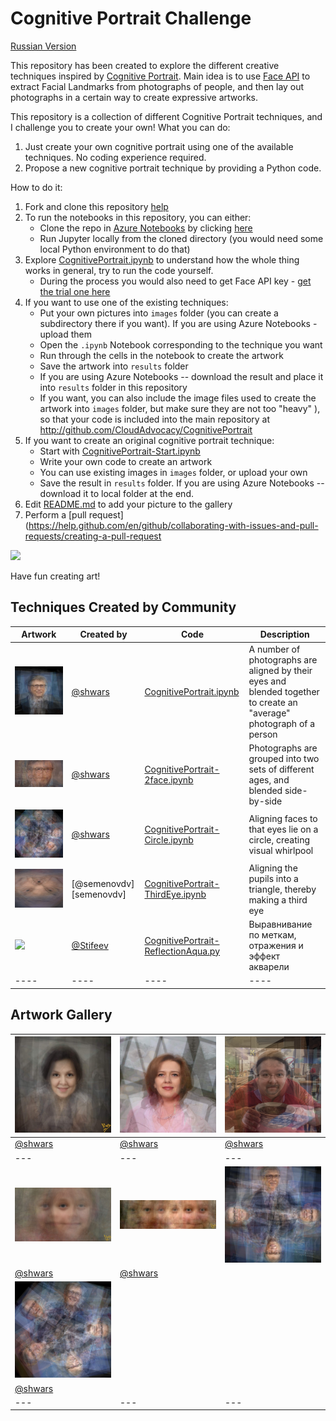 # Cognitive Portrait Challenge

[Russian Version](README_RUS.md)

This repository has been created to explore the different creative techniques inspired by [Cognitive Portrait](http://aka.ms/cognitiveportrait). Main idea is to use [Face API][FaceAPI] to extract Facial Landmarks from photographs of people, and then lay out photographs in a certain way to create expressive artworks.

This repository is a collection of different Cognitive Portrait techniques, and I challenge you to create your own! What you can do:

1. Just create your own cognitive portrait using one of the available techniques. No coding experience required.
2. Propose a new cognitive portrait technique by providing a Python code.   

How to do it:

1. Fork and clone this repository [help](https://help.github.com/en/github/getting-started-with-github/fork-a-repo)
2. To run the notebooks in this repository, you can either:
   - Clone the repo in [Azure Notebooks](http://aka.ms/whyaznb) by clicking [here][CloneAzNb]
   - Run Jupyter locally from the cloned directory (you would need some local Python environment to do that)
3. Explore [CognitivePortrait.ipynb](CognitivePortrait.ipynb) to understand how the whole thing works in general, try to run the code yourself.
   - During the process you would also need to get Face API key - [get the trial one here][FaceAPITrial]
4. If you want to use one of the existing techniques:
   - Put your own pictures into `images` folder (you can create a subdirectory there if you want). If you are using Azure Notebooks - upload them
   - Open the `.ipynb` Notebook corresponding to the technique you want
   - Run through the cells in the notebook to create the artwork
   - Save the artwork into `results` folder
   - If you are using Azure Notebooks -- download the result and place it into `results` folder in this repository
   - If you want, you can also include the image files used to create the artwork into `images` folder, but make sure they are not too "heavy"
     ), so that your code is included into the main repository at http://github.com/CloudAdvocacy/CognitivePortrait
5. If you want to create an original cognitive portrait technique:
   - Start with [CognitivePortrait-Start.ipynb](CognitivePortrait-Start.ipynb)
   - Write your own code to create an artwork
   - You can use existing images in `images` folder, or upload your own
   - Save the result in `results` folder. If you are using Azure Notebooks -- download it to local folder at the end.
6. Edit [README.md](README.md) to add your picture to the gallery
7. Perform a [pull request](https://help.github.com/en/github/collaborating-with-issues-and-pull-requests/creating-a-pull-request

<a href="https://notebooks.azure.com/import/gh/CloudAdvocacy/CognitivePortrait"><img src="https://notebooks.azure.com/launch.png" /></a>

Have fun creating art!

## Techniques Created by Community

| Artwork                                                      | Created by              | Code                                                         | Description                                                  |
| ------------------------------------------------------------ | ----------------------- | ------------------------------------------------------------ | ------------------------------------------------------------ |
| ![People Blending](results/gates.jpg)                        | [@shwars][shwars]       | [CognitivePortrait.ipynb](CognitivePortrait.ipynb)           | A number of photographs are aligned by their eyes and blended together to create an "average" photograph of a person |
| ![2Face](results/gates_2face.jpg)                            | [@shwars][shwars]       | [CognitivePortrait-2face.ipynb](CognitivePortrait-2face.ipynb) | Photographs are grouped into two sets of different ages, and blended side-by-side |
| ![FaceCircle](results/gates_circ.jpg)                        | [@shwars][shwars]       | [CognitivePortrait-Circle.ipynb](CognitivePortrait-Circle.ipynb) | Aligning faces to that eyes lie on a circle, creating visual whirlpool |
| ![OPEN YOUR THIRD EYE](results/gates_third_eye.jpg)          | [@semenovdv][semenovdv] | [CognitivePortrait-ThirdEye.ipynb](CognitivePortrait-ThirdEye.ipynb) | Aligning the pupils into a triangle, thereby making a third eye |
| ![](http://images.vfl.ru/ii/1591126842/c1b0a9bd/30701087.jpg) | [@Stifeev](Stifeev)     | [CognitivePortrait-ReflectionAqua.py](CognitivePortrait-ReflectionAqua.py) | Выравнивание по меткам, отражения и эффект акварели          |
| ----                                                         | ----                    | ----                                                         | ----                                                         |

## Artwork Gallery

| <img src="results/olgaza.jpg" width="300"/>  | <img src="results/irari.jpg" width="300"/> | <img src="results/PhoBoGuy.png" width="300"/>  |
| -------------------------------------------- | ------------------------------------------ | ---------------------------------------------- |
| [@shwars][shwars]                            | [@shwars][shwars]                          | [@shwars][shwars]                              |
| ---                                          | ---                                        | ---                                            |
| <img src="results/Age1.jpg" width="300"/>    | <img src="results/Ages2.jpg" width="300"/> | <img src="results/gates_sqr.jpg" width="300"/> |
| [@shwars][shwars]                            | [@shwars][shwars]                          |                                                |
| <img src="results/gates_5.jpg" width="300"/> |                                            |                                                |
| [@shwars][shwars]                            |                                            |                                                |
| ---                                          | ---                                        | ---                                            |

[FaceAPI]: https://azure.microsoft.com/services/cognitive-services/face/?WT.mc_id=aiapril-github-dmitryso
[shwars]: https://github.com/shwars
[CloneAzNb]: https://notebooks.azure.com/import/gh/CloudAdvocacy/CognitivePortrait
[FaceAPITrial]: https://azure.microsoft.com/try/cognitive-services/my-apis/?api=face-api&WT.mc_id=aiapril-github-dmitryso
